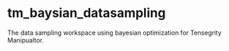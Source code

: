 # tm_baysian_datasampling
The data sampling workspace using bayesian optimization for Tensegrity Manipualtor.
